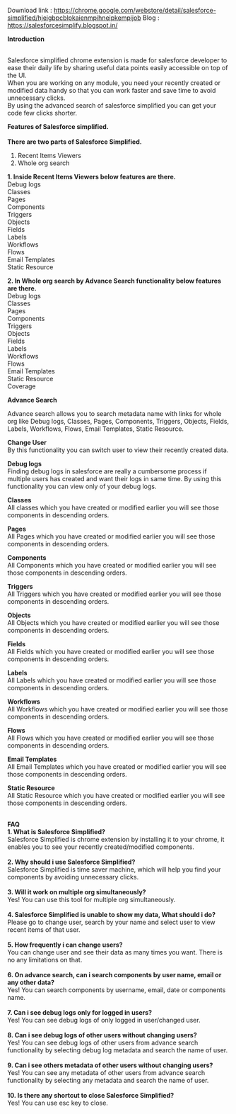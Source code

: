 Download link : https://chrome.google.com/webstore/detail/salesforce-simplified/hjeigbpcblpkaienmpihneipkempijob
Blog : https://salesforcesimplify.blogspot.in/

<b>Introduction</b><br/><br/>

Salesforce simplified chrome extension is made for salesforce developer to ease their daily life by sharing useful data points easily accessible on top of the UI.<br/>
When you are working on any module, you need your recently created or modified data handy so that you can work faster and save time to avoid unnecessary clicks.<br/>
By using the advanced search of salesforce simplified you can get your code few clicks shorter.<br/>

<b>Features of Salesforce simplified.</b></br><br/>
<b>There are two parts of Salesforce Simplified.</b></br>
1. Recent Items Viewers<br/>
2. Whole org search<br/>

<b>1. Inside Recent Items Viewers below features are there.</b><br/>
Debug logs<br/>
Classes<br/>
Pages<br/>
Components<br/>
Triggers<br/>
Objects<br/>
Fields<br/>
Labels<br/>
Workflows<br/>
Flows<br/>
Email Templates<br/>
Static Resource<br/>

<b>2. In Whole org search by Advance Search functionality below features are there.</b><br/>
Debug logs<br/>
Classes<br/>
Pages<br/>
Components<br/>
Triggers<br/>
Objects<br/>
Fields<br/>
Labels<br/>
Workflows<br/>
Flows<br/>
Email Templates<br/>
Static Resource<br/>
Coverage<br/>

<b>Advance Search</b>

Advance search allows you to search metadata name with links for whole org like Debug logs, Classes, Pages, Components, Triggers, Objects, Fields, Labels, Workflows, Flows, Email Templates, Static Resource.

<b>Change User</b><br/>
By this functionality you can switch user to view their recently created data.

<b>Debug logs</b><br/>
Finding debug logs in salesforce are really a cumbersome process if multiple users has created and want their logs in same time.
By using this functionality you can view only of your debug logs.

<b>Classes</b><br/>
All classes which you have created or modified earlier you will see those components in descending orders.

<b>Pages</b><br/>
All Pages which you have created or modified earlier you will see those components in descending orders.

<b>Components</b><br/>
All Components which you have created or modified earlier you will see those components in descending orders.

<b>Triggers</b><br/>
All Triggers which you have created or modified earlier you will see those components in descending orders.

<b>Objects</b><br/>
All Objects which you have created or modified earlier you will see those components in descending orders.

<b>Fields</b><br/>
All Fields which you have created or modified earlier you will see those components in descending orders.

<b>Labels</b><br/>
All Labels which you have created or modified earlier you will see those components in descending orders.

<b>Workflows</b><br/>
All Workflows which you have created or modified earlier you will see those components in descending orders.

<b>Flows</b><br/>
All Flows which you have created or modified earlier you will see those components in descending orders.

<b>Email Templates</b><br/>
All Email Templates which you have created or modified earlier you will see those components in descending orders.

<b>Static Resource</b><br/>
All Static Resource which you have created or modified earlier you will see those components in descending orders.

<br/><b>FAQ</b><br/>
<b>1. What is Salesforce Simplified?</b><br/>
Salesforce Simplified is chrome extension by installing it to your chrome, it enables you to see your recently created/modified components.<br/><br/>
<b>2. Why should i use Salesforce Simplified?</b><br/>
Salesforce Simplified is time saver machine, which will help you find your components by avoiding unnecessary clicks.<br/><br/>
<b>3. Will it work on multiple org simultaneously?</b><br/>
Yes! You can use this tool for multiple org simultaneously.<br/><br/>
<b>4. Salesforce Simplified is unable to show my data, What should i do?</b><br/>
Please go to change user, search by your name and select user to view recent items of that user.<br/><br/>
<b>5. How frequently i can change users?</b><br/>
You can change user and see their data as many times you want. There is no any limitations on that.<br/><br/>
<b>6. On advance search, can i search components by user name, email or any other data?</b><br/>
Yes! You can search components by username, email, date or components name.<br/><br/>
<b>7. Can i see debug logs only for logged in users?</b><br/>
Yes! You can see debug logs of only logged in user/changed user.<br/><br/>
<b>8. Can i see debug logs of other users without changing users?</b><br/>
Yes! You can see debug logs of other users from advance search functionality by selecting debug log metadata and search the name of user.<br/><br/>
<b>9. Can i see others metadata of other users without changing users?</b><br/>
Yes! You can see any metadata of other users from advance search functionality by selecting any metadata and search the name of user.<br/><br/>
<b>10. Is there any shortcut to close Salesforce Simplified?</b><br/>
Yes! You can use esc key to close.<br/><br/>

